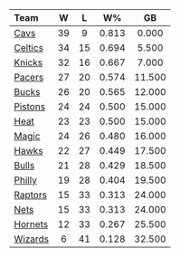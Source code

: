| Team                            |  W  |  L  |  W%   |   GB   |
|:--------------------------------|:---:|:---:|:-----:|:------:|
| [Cavs](/r/clevelandcavs)        | 39  |  9  | 0.813 | 0.000  |
| [Celtics](/r/bostonceltics)     | 34  | 15  | 0.694 | 5.500  |
| [Knicks](/r/NYKnicks)           | 32  | 16  | 0.667 | 7.000  |
| [Pacers](/r/pacers)             | 27  | 20  | 0.574 | 11.500 |
| [Bucks](/r/MkeBucks)            | 26  | 20  | 0.565 | 12.000 |
| [Pistons](/r/DetroitPistons)    | 24  | 24  | 0.500 | 15.000 |
| [Heat](/r/heat)                 | 23  | 23  | 0.500 | 15.000 |
| [Magic](/r/OrlandoMagic)        | 24  | 26  | 0.480 | 16.000 |
| [Hawks](/r/AtlantaHawks)        | 22  | 27  | 0.449 | 17.500 |
| [Bulls](/r/chicagobulls)        | 21  | 28  | 0.429 | 18.500 |
| [Philly](/r/sixers)             | 19  | 28  | 0.404 | 19.500 |
| [Raptors](/r/torontoraptors)    | 15  | 33  | 0.313 | 24.000 |
| [Nets](/r/GoNets)               | 15  | 33  | 0.313 | 24.000 |
| [Hornets](/r/CharlotteHornets)  | 12  | 33  | 0.267 | 25.500 |
| [Wizards](/r/washingtonwizards) |  6  | 41  | 0.128 | 32.500 |